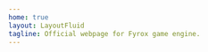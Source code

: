 ```yaml
---
home: true
layout: LayoutFluid
tagline: Official webpage for Fyrox game engine.
---
```


<Homepage />